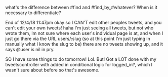what's the difference between #find and #find_by_#whatever? When is it necessary to differentiate?

End of 12/4/18 11:47pm
okay so I CAN'T edit other peoples tweets, and you can't edit your own tweets! haha I'm just seeing all tweets, but not who wrote them, Im not sure where each user's individual page is at, and when I just go there via the URL users/:slug (so at this point I'm just typing in manually what I know the slug to be) there are no tweets showing up, and it says @user is nil in pry.

SO I have some things to do tomorrow! Lol.
But! Got a LOT done with my tweetscontroller with added in conditional logic for logged_in?, which I wasn't sure about before so that's awesome.
